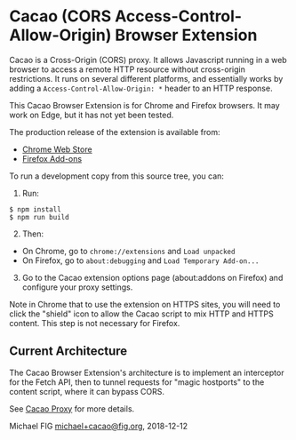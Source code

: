 # Cacao (CORS Access-Control-Allow-Origin) Browser Extension

Cacao is a Cross-Origin (CORS) proxy.  It allows Javascript running in a web browser to access a remote HTTP resource without cross-origin restrictions.  It runs on several different platforms, and essentially works by adding a `Access-Control-Allow-Origin: *` header to an HTTP response.

This Cacao Browser Extension is for Chrome and Firefox browsers.  It may work on Edge, but it has not yet been tested.

The production release of the extension is available from:

* [Chrome Web Store](https://chrome.google.com/webstore/detail/cacao-cors-proxy/ghkpkeholelocigdnkijbhilchjekppk)
* [Firefox Add-ons](https://addons.mozilla.org/en-CA/firefox/addon/cacao-cors-proxy/)

To run a development copy from this source tree, you can:

1. Run:
```
$ npm install
$ npm run build
```

2. Then:
- On Chrome, go to `chrome://extensions` and `Load unpacked`
- On Firefox, go to `about:debugging` and `Load Temporary Add-on...`

3. Go to the Cacao extension options page (about:addons on Firefox) and configure your proxy settings.

Note in Chrome that to use the extension on HTTPS sites, you will need to click the "shield" icon to allow the Cacao script to mix HTTP and HTTPS content.  This step is not necessary for Firefox.

## Current Architecture

The Cacao Browser Extension's architecture is to implement an interceptor for the Fetch API, then to tunnel requests for "magic hostports" to the content script, where it can bypass CORS.

See [Cacao Proxy](https://github.com/michaelfig/cacao) for more details.

Michael FIG <michael+cacao@fig.org>, 2018-12-12
